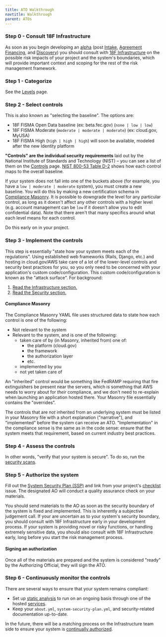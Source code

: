 ```yaml
---
title: ATO Walkthrough
navtitle: Walkthrough
parent: ATOs
---
```


### Step 0 - Consult 18F Infrastructure

As soon as you begin developing an [alpha](https://18f.gsa.gov/dashboard/stages/#alpha) (post [Intake](https://pages.18f.gov/intake/), [Agreement Financing](https://pages.18f.gov/intake/funding-and-iaa/), and [Discovery](https://18f.gsa.gov/dashboard/stages/#discovery)) you should consult with [18F Infrastructure](https://github.com/18F/handbook/blob/staging/articles/2-about-us/teams/infrastructure.md) on the possible risk impacts of your project and the system's boundaries, which will provide important context and scoping for the rest of the risk management framework.

### Step 1 - Categorize

See the [Levels](../levels/) page.

### Step 2 - Select controls

This is also known as "selecting the baseline". The options are:

* 18F FISMA Open Data baseline (ex: beta.fec.gov) (`none | low | low`)
* 18F FISMA Moderate (`moderate | moderate | moderate`) (ex: cloud.gov, MyUSA)
* 18F FISMA High (`high | high | high`) will soon be available, modeled after the new Identity platform

**"Controls" are the individual security requirements** laid out by the National Institute of Standards and Technology (NIST) – you can see a list of them on the [Controls](../controls/) page. [NIST 800-53 Table D-2](http://nvlpubs.nist.gov/nistpubs/SpecialPublications/NIST.SP.800-53r4.pdf#page=109) shows how each control maps to the overall baseline.

If your system does not fall into one of the buckets above (for example, you have a `low | moderate | moderate` system), you must create a new baseline. You will do this by making a new certification schema in [Compliance Masonry](https://github.com/opencontrol/compliance-masonry). It is possible to downgrade the level for any particular control, as long as it doesn't affect any other controls with a higher level (e.g. account management can be `low` if it doesn't allow you to edit confidential data). Note that there aren't that many specifics around what each level means for each control.

Do this early on in your project.

### Step 3 - Implement the controls

This step is essentially "state how your system meets each of the regulations". Using established web frameworks (Rails, Django, etc.) and hosting in cloud.gov/AWS take care of a lot of the lower-level controls and security best practices for you, so you only need to be concerned with your application's custom code/configuration. This custom code/configuration is known as the "attack surface". For background:

1. [Read the Infrastructure section.](../../infrastructure/)
1. [Read the Security section.](../../security)

#### Compliance Masonry

The Compliance Masonry YAML file uses structured data to state how each control is one of the following:

* Not relevant to the system
* Relevant to the system, and is one of the following:
    * taken care of by (in Masonry, inherited from) one of:
        * the platform (cloud.gov)
        * the framework
        * the authorization layer
        * etc.
    * implemented by you
    * not yet taken care of

An "inherited" control would be something like FedRAMP requiring that fire extinguishers be present near the servers, which is something that AWS needs to worry about for _their_ compliance, and we don't need to re-explain when launching an application hosted there. Your Masonry file essentially contains the "overrides".

The controls that are _not_ inherited from an underlying system must be listed in your Masonry file with a short explanation ("narrative"), and "implemented" before the system can receive an ATO. "Implementation" in the compliance sense is the same as in the code sense: ensure that the system meets that requirement, based on current industry best practices.

### Step 4 - Assess the controls

In other words, "verify that your system is secure". To do so, run the [security scans](../../security/scanning/).

### Step 5 - Authorize the system

Fill out the [System Security Plan (SSP)](../ssp/) and link from your project's [checklist](../checklist/) issue. The designated AO will conduct a quality assurance check on your materials.

You should send materials to the AO as soon as the security boundary of the system is fixed and implemented. This is inherently a subjective judgement call. If your are uncertain as to your system's security boundary, you should consult with 18F Infrastructure early in your development process. If your system is providing novel or risky functions, or handling extremely sensitive data, you should also consult with 18F Infrastructure early, long before you start the risk management process.

#### Signing an authorization

Once all of the materials are prepared and the system is considered "ready" by the Authorizing Official, they will sign the ATO.

### Step 6 - Continuously monitor the controls

There are several ways to ensure that your system remains compliant:

* Set up [static analysis](../../security/static-analysis/) to run on an ongoing basis through one of the hosted [services](../../security/static-analysis/#services).
* Keep your `about.yml`, `system-security-plan.yml`, and security-related documentation up-to-date.

In the future, there will be a matching process on the Infrastructure team side to ensure your system is [continually authorized](../types/#continuous-authorization).
